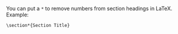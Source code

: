 You can put a `*` to remove numbers from section headings in LaTeX. Example:
```
\section*{Section Title}
```
